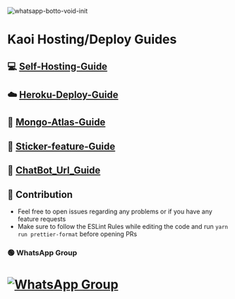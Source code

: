 <img src="https://encrypted-tbn0.gstatic.com/images?q=tbn:ANd9GcQuyMFJgpvsxId18-KECF_0A4WC3lJPBg9dwQ&usqp=CAU" alt="whatsapp-botto-void-init" border="0"></a>
# Kaoi Hosting/Deploy Guides

## 💻 [Self-Hosting-Guide](https://github.com/Hiroto77/Kaoi-Guides/blob/main/Self-hosting-guide.md)
## ☁️ [Heroku-Deploy-Guide](https://github.com/Hiroto77/Kaoi-Guides/blob/main/Heroku-Deploy-Guide.md) 
## 💚 [Mongo-Atlas-Guide](https://github.com/Hiroto77/Kaoi-Guides/blob/main/Mongo-Atlas-guide.md)
## 💫 [Sticker-feature-Guide](https://github.com/Hiroto77/Kaoi-Guides/blob/main/Sticker-feature-Guide.md)
## 🔰 [ChatBot_Url_Guide](https://github.com/Hiroto77/Kaoi-Guides/blob/main/Chat_Bot_Url.md)

## 💪 Contribution

+ Feel free to open issues regarding any problems or if you have any feature requests
+ Make sure to follow the ESLint Rules while editing the code and run `yarn run prettier-format` before opening PRs

### 🟢 WhatsApp Group
# [![WhatsApp Group](https://img.shields.io/badge/WhatsApp-25D366?style=for-the-badge&logo=whatsapp&logoColor=white)](https://chat.whatsapp.com/I4m8zLPwTme9II9aZWRZJ1)

